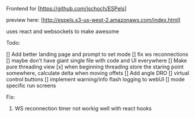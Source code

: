Frontend for [https://github.com/jschoch/ESPels]

preview here: [http://espels.s3-us-west-2.amazonaws.com/index.html]

uses react and websockets to make awesome

Todo:

 [] Add better landing page and prompt to set mode
 [] fix ws reconnections
 [] maybe don't have giant single file with code and UI everywhere
 [] Make pure threading view
 [x] when beginning threading store the staring point somewhere, calculate delta when moving offets
 [] Add angle DRO
 [] virtual control buttons
 [] implement warning/info flash logging to webUI
 [] mode specific run screens

Fix: 

1. WS reconnection timer not workig well with react hooks
